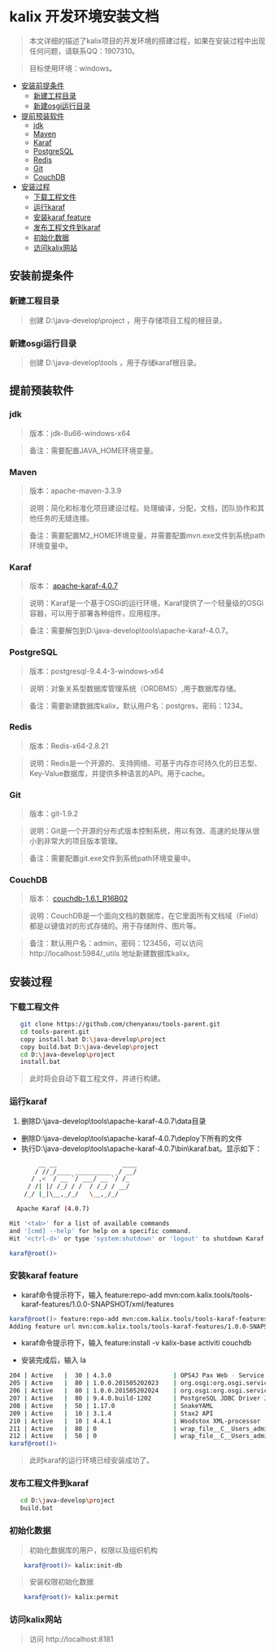 # kalix 开发环境安装文档
> 本文详细的描述了kalix项目的开发环境的搭建过程，如果在安装过程中出现任何问题，请联系QQ：1907310。

> 目标使用环境：windows。

- [安装前提条件](#安装前提条件)
    - [新建工程目录](#新建工程目录)
    - [新建osgi运行目录](#新建osgi运行目录) 
- [提前预装软件](#提前预装软件)
    - [jdk](#jdk)
    - [Maven](#maven)
    - [Karaf](#karaf)
    - [PostgreSQL](#postgresql)
    - [Redis](#redis)
    - [Git](#git)
    - [CouchDB](#couchdb)
- [安装过程](#安装过程)
    - [下载工程文件](#下载工程文件)
    - [运行karaf](#运行karaf)
    - [安装karaf feature](#安装karaf-feature)
    - [发布工程文件到karaf](#发布工程文件到karaf)
    - [初始化数据](#初始化数据)
    - [访问kalix网站](#访问kalix网站)   

## 安装前提条件

### 新建工程目录

> 创建 D:\java-develop\project ，用于存储项目工程的根目录。

### 新建osgi运行目录

> 创建 D:\java-develop\tools ，用于存储karaf根目录。

## 提前预装软件

### jdk

> 版本：jdk-8u66-windows-x64
  
> 备注：需要配置JAVA_HOME环境变量。
  
### Maven

> 版本：apache-maven-3.3.9
  
> 说明：简化和标准化项目建设过程。处理编译，分配，文档，团队协作和其他任务的无缝连接。
  
> 备注：需要配置M2_HOME环境变量，并需要配置mvn.exe文件到系统path环境变量中。
  
### Karaf

> 版本： [apache-karaf-4.0.7](http://karaf.apache.org)
  
> 说明：Karaf是一个基于OSGi的运行环境，Karaf提供了一个轻量级的OSGi容器，可以用于部署各种组件，应用程序。
  
> 备注：需要解包到D:\java-develop\tools\apache-karaf-4.0.7。
  
### PostgreSQL

> 版本：postgresql-9.4.4-3-windows-x64
  
> 说明：对象关系型数据库管理系统（ORDBMS）,用于数据库存储。
  
> 备注：需要新建数据库kalix，默认用户名：postgres，密码：1234。
  
### Redis

> 版本：Redis-x64-2.8.21
  
> 说明：Redis是一个开源的、支持网络、可基于内存亦可持久化的日志型、Key-Value数据库，并提供多种语言的API。用于cache。
  
### Git

> 版本：git-1.9.2
  
> 说明：Git是一个开源的分布式版本控制系统，用以有效、高速的处理从很小到非常大的项目版本管理。
  
> 备注：需要配置git.exe文件到系统path环境变量中。
  
### CouchDB

> 版本： [couchdb-1.6.1_R16B02](http://couchdb.apache.org)
  
> 说明：CouchDB是一个面向文档的数据库，在它里面所有文档域（Field）都是以键值对的形式存储的。用于存储附件、图片等。
  
> 备注：默认用户名：admin，密码：123456，可以访问 http://localhost:5984/_utils 地址新建数据库kalix。

## 安装过程

### 下载工程文件

```bash
   git clone https://github.com/chenyanxu/tools-parent.git
   cd tools-parent.git
   copy install.bat D:\java-develop\project
   copy build.bat D:\java-develop\project
   cd D:\java-develop\project
   install.bat
```

> 此时将会自动下载工程文件，并进行构建。

### 运行karaf

1. 删除D:\java-develop\tools\apache-karaf-4.0.7\data目录
* 删除D:\java-develop\tools\apache-karaf-4.0.7\deploy下所有的文件
* 执行D:\java-develop\tools\apache-karaf-4.0.7\bin\karaf.bat。显示如下：

```bash
        __ __                  ____      
       / //_/____ __________ _/ __/      
      / ,<  / __ `/ ___/ __ `/ /_        
     / /| |/ /_/ / /  / /_/ / __/        
    /_/ |_|\__,_/_/   \__,_/_/         

  Apache Karaf (4.0.7)

Hit '<tab>' for a list of available commands
and '[cmd] --help' for help on a specific command.
Hit '<ctrl-d>' or type 'system:shutdown' or 'logout' to shutdown Karaf.

karaf@root()>
```

### 安装karaf feature

* karaf命令提示符下，输入 feature:repo-add mvn:com.kalix.tools/tools-karaf-features/1.0.0-SNAPSHOT/xml/features

```bash
karaf@root()> feature:repo-add mvn:com.kalix.tools/tools-karaf-features/1.0.0-SNAPSHOT/xml/features
Adding feature url mvn:com.kalix.tools/tools-karaf-features/1.0.0-SNAPSHOT/xml/features
```

* karaf命令提示符下，输入 feature:install -v kalix-base activiti couchdb 

* 安装完成后，输入 la

```bash
204 | Active   |  30 | 4.3.0                 | OPS4J Pax Web - Service SPI
205 | Active   |  80 | 1.0.0.201505202023    | org.osgi:org.osgi.service.jdbc
206 | Active   |  80 | 1.0.0.201505202024    | org.osgi:org.osgi.service.jpa
207 | Active   |  80 | 9.4.0.build-1202      | PostgreSQL JDBC Driver JDBC41
208 | Active   |  50 | 1.17.0                | SnakeYAML
209 | Active   |  10 | 3.1.4                 | Stax2 API
210 | Active   |  10 | 4.4.1                 | Woodstox XML-processor
211 | Active   |  80 | 0                     | wrap_file__C__Users_admin_.m2_repository_de_danielbechler_java-object-diff_0.92.1_java-object-diff-0.92.1.jar
212 | Active   |  50 | 0                     | wrap_file__C__Users_admin_.m2_repository_io_swagger_swagger-parser_1.0.22_swagger-parser-1.0.22.jar
karaf@root()>
```

> 此时karaf的运行环境已经安装成功了。

### 发布工程文件到karaf

```bash
   cd D:\java-develop\project
   build.bat
```

### 初始化数据

> 初始化数据库的用户，权限以及组织机构
```bash
    karaf@root()> kalix:init-db
```
> 安装权限初始化数据
```bash
    karaf@root()> kalix:permit
```

### 访问kalix网站

> 访问 http://localhost:8181 